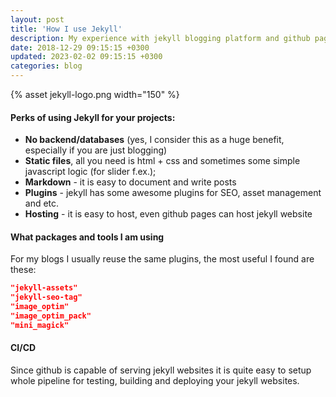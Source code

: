 ```yaml
---
layout: post
title: 'How I use Jekyll'
description: My experience with jekyll blogging platform and github pages
date: 2018-12-29 09:15:15 +0300
updated: 2023-02-02 09:15:15 +0300
categories: blog
---
```


{% asset jekyll-logo.png width="150" %}

#### Perks of using Jekyll for your projects:

-   **No backend/databases** (yes, I consider this as a huge benefit, especially if you are just blogging)
-   **Static files**, all you need is html + css and sometimes some simple javascript logic (for slider f.ex.);
-   **Markdown** - it is easy to document and write posts
-   **Plugins** - jekyll has some awesome plugins for SEO, asset management and etc.
-   **Hosting** - it is easy to host, even github pages can host jekyll website

#### What packages and tools I am using

For my blogs I usually reuse the same plugins, the most useful I found are these:

```json
"jekyll-assets"
"jekyll-seo-tag"
"image_optim"
"image_optim_pack"
"mini_magick"
```

#### CI/CD

Since github is capable of serving jekyll websites it is quite easy to setup whole pipeline for testing, building and deploying your jekyll websites.

